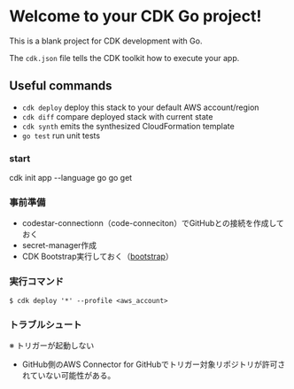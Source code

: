 # Welcome to your CDK Go project!

This is a blank project for CDK development with Go.

The `cdk.json` file tells the CDK toolkit how to execute your app.

## Useful commands

 * `cdk deploy`      deploy this stack to your default AWS account/region
 * `cdk diff`        compare deployed stack with current state
 * `cdk synth`       emits the synthesized CloudFormation template
 * `go test`         run unit tests

### start

cdk init app --language go
go get

### 事前準備

- codestar-connectionn（code-conneciton）でGitHubとの接続を作成しておく
- secret-manager作成
- CDK Bootstrap実行しておく（[bootstrap](https://docs.aws.amazon.com/ja_jp/cdk/v2/guide/bootstrapping.html)）

### 実行コマンド

```
$ cdk deploy '*' --profile <aws_account>
```

### トラブルシュート

※ トリガーが起動しない
- GitHub側のAWS Connector for GitHubでトリガー対象リポジトリが許可されていない可能性がある。

